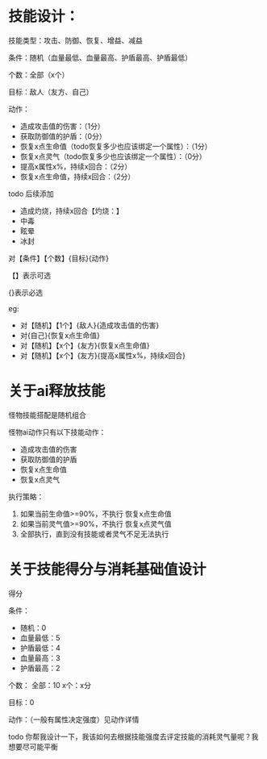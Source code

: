 # 技能设计：

技能类型：攻击、防御、恢复、增益、减益

条件：随机（血量最低、血量最高、护盾最高、护盾最低）

个数：全部（x个）

目标：敌人（友方、自己）

动作：
* 造成攻击值的伤害：（1分）
* 获取防御值的护盾：（0分）
* 恢复x点生命值（todo恢复多少也应该绑定一个属性）：（1分）
* 恢复x点灵气（todo恢复多少也应该绑定一个属性）：（0分）
* 提高x属性x%，持续x回合：（2分）
* 恢复x点生命值，持续x回合：（2分）

todo 后续添加
* 造成灼烧，持续x回合【灼烧：】
* 中毒
* 眩晕
* 冰封



对【条件】【个数】{目标}{动作}

【】表示可选

{}表示必选

eg:
* 对【随机】【1个】{敌人}{造成攻击值的伤害}
* 对{自己}{恢复x点生命值}
* 对【随机】【x个】{友方}{恢复x点生命值}
* 对【随机】【x个】{友方}{提高x属性x%，持续x回合}


# 关于ai释放技能

怪物技能搭配是随机组合

怪物ai动作只有以下技能动作：
* 造成攻击值的伤害
* 获取防御值的护盾
* 恢复x点生命值
* 恢复x点灵气

执行策略：
1. 如果当前生命值>=90%，不执行 恢复x点生命值
2. 如果当前灵气值>=90%，不执行 恢复x点灵气值
3. 全部执行，直到没有技能或者灵气不足无法执行

# 关于技能得分与消耗基础值设计

得分

条件：
* 随机：0
* 血量最低：5
* 护盾最低：4
* 血量最高：3
* 护盾最高：2

个数：
全部：10
x个：x分

目标：0

动作：（一般有属性决定强度）见动作详情

todo 你帮我设计一下，我该如何去根据技能强度去评定技能的消耗灵气量呢？我想要尽可能平衡
